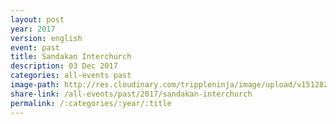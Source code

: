 ```yaml
---
layout: post
year: 2017
version: english
event: past
title: Sandakan Interchurch
description: 03 Dec 2017
categories: all-events past
image-path: http://res.cloudinary.com/trippleninja/image/upload/v1512826156/Interchurch%20Christmas/sic-14.jpg
share-link: /all-events/past/2017/sandakan-interchurch
permalink: /:categories/:year/:title
---
```

